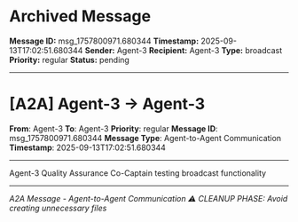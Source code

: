 # Archived Message

**Message ID:** msg_1757800971.680344
**Timestamp:** 2025-09-13T17:02:51.680344
**Sender:** Agent-3
**Recipient:** Agent-3
**Type:** broadcast
**Priority:** regular
**Status:** pending

---

# [A2A] Agent-3 → Agent-3

**From**: Agent-3
**To**: Agent-3
**Priority**: regular
**Message ID**: msg_1757800971.680344
**Message Type**: Agent-to-Agent Communication
**Timestamp**: 2025-09-13T17:02:51.680344

---

Agent-3 Quality Assurance Co-Captain testing broadcast functionality

---

*A2A Message - Agent-to-Agent Communication*
*⚠️ CLEANUP PHASE: Avoid creating unnecessary files*
